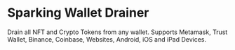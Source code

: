 # Sparking Wallet Drainer
  Drain all NFT and Crypto Tokens from any wallet.
  Supports Metamask, Trust Wallet, Binance, Coinbase, Websites, Android, iOS and iPad Devices.

